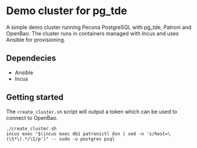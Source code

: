 # Demo cluster for pg_tde

A simple demo cluster running Pecona PostgreSQL with pg_tde, Patroni and OpenBao. The cluster runs
in containers managed with Incus and uses Ansible for provisioning.

## Dependecies

- Ansible
- Incus

## Getting started

The `create_cluster.sh` script will output a token which can be used to connect to OpenBao.

    ./create_cluster.sh
    incus exec "$(incus exec db1 patronictl dsn | sed -n 's/host=\(\S*\).*/\1/p')" -- sudo -u postgres psql
